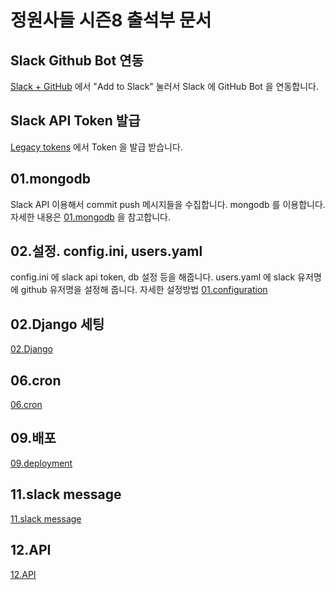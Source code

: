 # 정원사들 시즌8 출석부 문서


## Slack Github Bot 연동
[Slack + GitHub](https://slack.github.com/) 에서 "Add to Slack" 눌러서 Slack 에 GitHub Bot 을 연동합니다.

## Slack API Token 발급
[Legacy tokens](https://api.slack.com/custom-integrations/legacy-tokens) 에서 Token 을 발급 받습니다.

## 01.mongodb
Slack API 이용해서 commit push 메시지들을 수집합니다. mongodb 를 이용합니다.  
자세한 내용은 [01.mongodb](01.mongodb.md) 을 참고합니다.

## 02.설정. config.ini, users.yaml
config.ini 에 slack api token, db 설정 등을 해줍니다.
users.yaml 에 slack 유저명에 github 유저명을 설정해 줍니다.
자세한 설정방법
[01.configuration](02.configuration.md)

## 02.Django 세팅
[02.Django](https://github.com/junho85/garden8/wiki/02.Django)

## 06.cron
[06.cron](https://github.com/junho85/garden8/wiki/06.cron)

## 09.배포
[09.deployment](https://github.com/junho85/garden8/wiki/09.deployment)

## 11.slack message
[11.slack message](https://github.com/junho85/garden8/wiki/11.slack-message)

## 12.API
[12.API](https://github.com/junho85/garden8/wiki/12.API)

